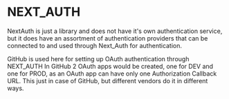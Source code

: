 # NEXT_AUTH
NextAuth is just a library and does not have it's own authentication service, but it does have an assortment of authentication providers that can be connected to and used through Next_Auth for authentication.

GitHub is used here for setting up OAuth authentication through NEXT_AUTH
In GitHub 2 OAuth apps would be created, one for DEV and one for PROD, as an OAuth app can have only one Authorization Callback URL. This just in case of GitHub, but different vendors do it in different ways.